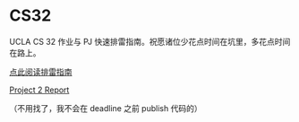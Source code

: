 # CS32
UCLA CS 32 作业与 PJ 快速排雷指南。祝愿诸位少花点时间在坑里，多花点时间在路上。

[点此阅读排雷指南](https://github.com/Jim-Zenn/CS32/wiki)

[Project 2 Report](https://docs.google.com/document/d/12NsWZSQdyqiZ7XjzybncnKM8I3EkfLeJZvvDb5U9Y10/edit)

（不用找了，我不会在 deadline 之前 publish 代码的）

